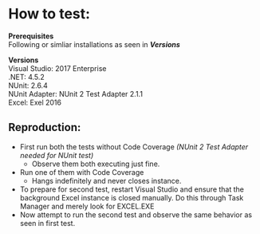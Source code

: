# How to test:
**Prerequisites**  
Following or simliar installations as seen in ***Versions***

**Versions**  
Visual Studio: 2017 Enterprise  
.NET: 4.5.2  
NUnit: 2.6.4  
NUnit Adapter: NUnit 2 Test Adapter 2.1.1  
Excel: Exel 2016

## Reproduction:
 - First run both the tests without Code Coverage *(NUnit 2 Test Adapter needed for NUnit test)*
 	+ Observe them both executing just fine.
 - Run one of them with Code Coverage
 	+ Hangs indefinitely and never closes instance.
 - To prepare for second test, restart Visual Studio and ensure that the background Excel instance is closed manually. Do this through Task Manager and merely look for EXCEL.EXE
 - Now attempt to run the second test and observe the same behavior as seen in first test.
